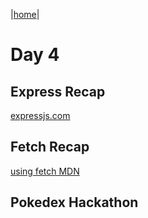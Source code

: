 |[home](../README.md)|

# Day 4

## Express Recap

[expressjs.com](https://expressjs.com/)

## Fetch Recap

[using fetch MDN](https://developer.mozilla.org/en-US/docs/Web/API/Fetch_API/Using_Fetch)

## Pokedex Hackathon
